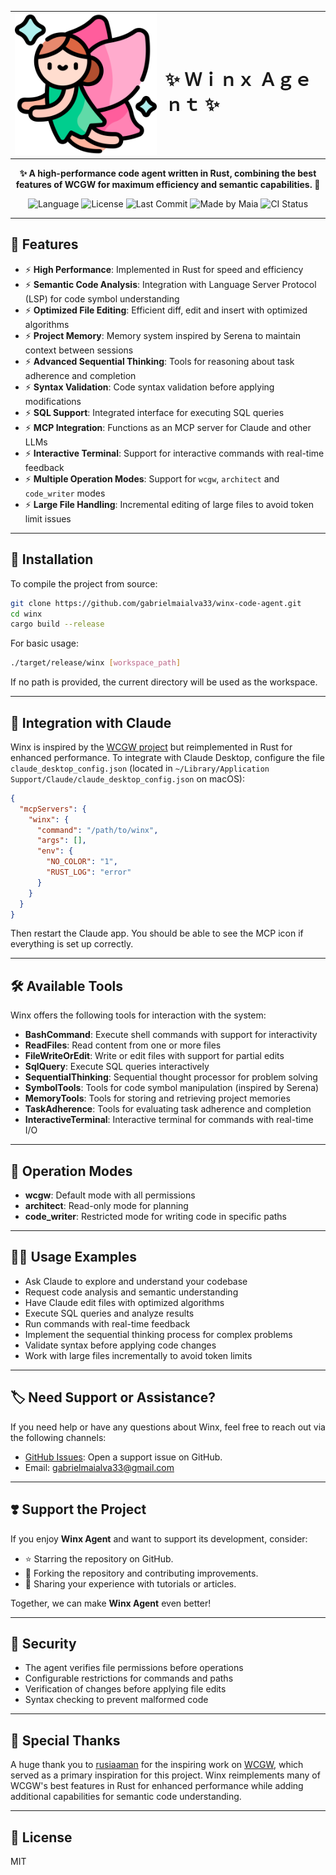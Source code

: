 <table style="width:100%" align="center" border="0">
  <tr>
    <td><img src="./.github/assets/fairy.png" alt="Winx" width="300"></td>
    <td><h1>✨ Ｗｉｎｘ Ａｇｅｎｔ ✨</h1></td>
  </tr>
</table>

<p align="center">
  <strong>✨ A high-performance code agent written in Rust, combining the best features of WCGW for maximum efficiency and semantic capabilities. 🦀</strong>
</p>

<p align="center">
  <img src="https://img.shields.io/badge/language-Rust-orange?style=flat&logo=rust" alt="Language" />
  <img src="https://img.shields.io/badge/license-MIT-blue?style=flat" alt="License" />
  <img src="https://img.shields.io/github/last-commit/gabrielmaialva33/winx-code-agent?style=flat" alt="Last Commit" >
  <img src="https://img.shields.io/badge/made%20by-Maia-15c3d6?style=flat" alt="Made by Maia" >
  <img src="https://github.com/gabrielmaialva33/winx-code-agent/actions/workflows/ci.yml/badge.svg" alt="CI Status" />
</p>

---

## 🌟 Features

- ⚡ **High Performance**: Implemented in Rust for speed and efficiency
- ⚡ **Semantic Code Analysis**: Integration with Language Server Protocol (LSP) for code symbol understanding
- ⚡ **Optimized File Editing**: Efficient diff, edit and insert with optimized algorithms
- ⚡ **Project Memory**: Memory system inspired by Serena to maintain context between sessions
- ⚡ **Advanced Sequential Thinking**: Tools for reasoning about task adherence and completion
- ⚡ **Syntax Validation**: Code syntax validation before applying modifications
- ⚡ **SQL Support**: Integrated interface for executing SQL queries
- ⚡ **MCP Integration**: Functions as an MCP server for Claude and other LLMs
- ⚡ **Interactive Terminal**: Support for interactive commands with real-time feedback
- ⚡ **Multiple Operation Modes**: Support for `wcgw`, `architect` and `code_writer` modes
- ⚡ **Large File Handling**: Incremental editing of large files to avoid token limit issues

---

## 🚀 Installation

To compile the project from source:

```bash
git clone https://github.com/gabrielmaialva33/winx-code-agent.git
cd winx
cargo build --release
```

For basic usage:

```bash
./target/release/winx [workspace_path]
```

If no path is provided, the current directory will be used as the workspace.

---

## 🔧 Integration with Claude

Winx is inspired by the [WCGW project](https://github.com/rusiaaman/wcgw) but reimplemented in Rust for enhanced performance. To integrate with Claude Desktop, configure the file `claude_desktop_config.json` (located in `~/Library/Application Support/Claude/claude_desktop_config.json` on macOS):

```json
{
  "mcpServers": {
    "winx": {
      "command": "/path/to/winx",
      "args": [],
      "env": {
        "NO_COLOR": "1",
        "RUST_LOG": "error"
      }
    }
  }
}
```

Then restart the Claude app. You should be able to see the MCP icon if everything is set up correctly.

---

## 🛠️ Available Tools

Winx offers the following tools for interaction with the system:

- **BashCommand**: Execute shell commands with support for interactivity
- **ReadFiles**: Read content from one or more files
- **FileWriteOrEdit**: Write or edit files with support for partial edits
- **SqlQuery**: Execute SQL queries interactively
- **SequentialThinking**: Sequential thought processor for problem solving
- **SymbolTools**: Tools for code symbol manipulation (inspired by Serena)
- **MemoryTools**: Tools for storing and retrieving project memories
- **TaskAdherence**: Tools for evaluating task adherence and completion
- **InteractiveTerminal**: Interactive terminal for commands with real-time I/O

---

## 🔀 Operation Modes

- **wcgw**: Default mode with all permissions
- **architect**: Read-only mode for planning
- **code_writer**: Restricted mode for writing code in specific paths

---

## 👨‍💻 Usage Examples

- Ask Claude to explore and understand your codebase
- Request code analysis and semantic understanding
- Have Claude edit files with optimized algorithms
- Execute SQL queries and analyze results
- Run commands with real-time feedback
- Implement the sequential thinking process for complex problems
- Validate syntax before applying code changes
- Work with large files incrementally to avoid token limits

---

## 🏷 Need Support or Assistance?

If you need help or have any questions about Winx, feel free to reach out via the following channels:

- [GitHub Issues](https://github.com/gabrielmaialva33/winx-code-agent/issues/new): Open a support issue on GitHub.
- Email: gabrielmaialva33@gmail.com

---

## ❣️ Support the Project

If you enjoy **Winx Agent** and want to support its development, consider:

- ⭐ Starring the repository on GitHub.
- 🍴 Forking the repository and contributing improvements.
- 📝 Sharing your experience with tutorials or articles.

Together, we can make **Winx Agent** even better!

---

## 🔐 Security

- The agent verifies file permissions before operations
- Configurable restrictions for commands and paths
- Verification of changes before applying file edits
- Syntax checking to prevent malformed code

---

## 🙏 Special Thanks

A huge thank you to [rusiaaman](https://github.com/rusiaaman) for the inspiring work on [WCGW](https://github.com/rusiaaman/wcgw), which served as a primary inspiration for this project. Winx reimplements many of WCGW's best features in Rust for enhanced performance while adding additional capabilities for semantic code understanding.

---

## 📜 License

MIT